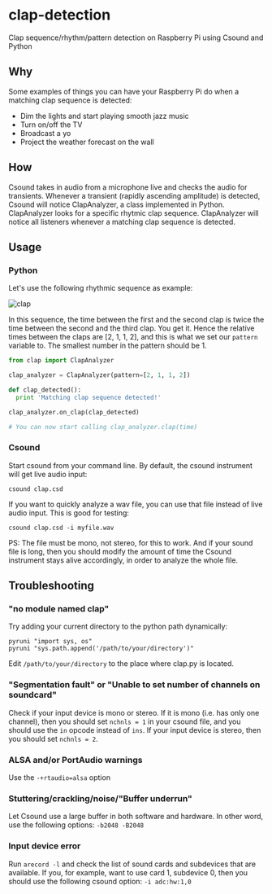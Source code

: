 # clap-detection
Clap sequence/rhythm/pattern detection on Raspberry Pi using Csound and Python

## Why

Some examples of things you can have your Raspberry Pi do when a matching clap sequence is detected:

* Dim the lights and start playing smooth jazz music
* Turn on/off the TV
* Broadcast a yo
* Project the weather forecast on the wall

## How

Csound takes in audio from a microphone live and checks the audio for transients. Whenever a transient (rapidly ascending amplitude) is detected, Csound will notice ClapAnalyzer, a class implemented in Python. ClapAnalyzer looks for a specific rhytmic clap sequence. ClapAnalyzer will notice all listeners whenever a matching clap sequence is detected.

## Usage

### Python

Let's use the following rhythmic sequence as example:

![clap](https://cloud.githubusercontent.com/assets/1470603/9700905/a6de8d6a-5415-11e5-81f6-f81e4034a939.png)

In this sequence, the time between the first and the second clap is twice the time between the second and the third clap. You get it. Hence the relative times between the claps are [2, 1, 1, 2], and this is what we set our `pattern` variable to. The smallest number in the pattern should be 1.

```python
from clap import ClapAnalyzer

clap_analyzer = ClapAnalyzer(pattern=[2, 1, 1, 2])

def clap_detected():
  print 'Matching clap sequence detected!'

clap_analyzer.on_clap(clap_detected)

# You can now start calling clap_analyzer.clap(time)
```

### Csound

Start csound from your command line. By default, the csound instrument will get live audio input:

`csound clap.csd`

If you want to quickly analyze a wav file, you can use that file instead of live audio input. This is good for testing:

`csound clap.csd -i myfile.wav`

PS: The file must be mono, not stereo, for this to work. And if your sound file is long, then you should modify the amount of time the Csound instrument stays alive accordingly, in order to analyze the whole file.

## Troubleshooting

### "no module named clap"

Try adding your current directory to the python path dynamically:

```
pyruni "import sys, os"
pyruni "sys.path.append('/path/to/your/directory')"
```

Edit `/path/to/your/directory` to the place where clap.py is located.

### "Segmentation fault" or "Unable to set number of channels on soundcard"

Check if your input device is mono or stereo. If it is mono (i.e. has only one channel), then you should set `nchnls = 1` in your csound file, and you should use the `in` opcode instead of `ins`. If your input device is stereo, then you should set `nchnls = 2`.

### ALSA and/or PortAudio warnings

Use the `-+rtaudio=alsa` option

### Stuttering/crackling/noise/"Buffer underrun"

Let Csound use a large buffer in both software and hardware. In other word, use the following options: `-b2048 -B2048`

### Input device error

Run `arecord -l` and check the list of sound cards and subdevices that are available. If you, for example, want to use card 1, subdevice 0, then you should use the following csound option: `-i adc:hw:1,0`

